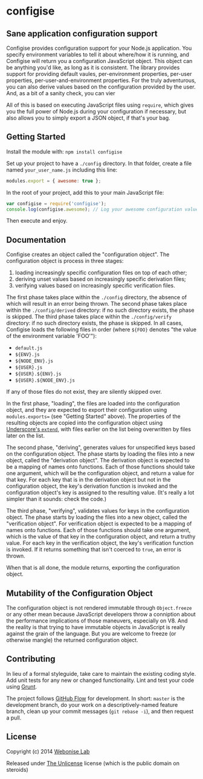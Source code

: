 # configise

## Sane application configuration support

Configise provides configuration support for your Node.js application. You specify environment variables to tell it about where/how it is running,
and Configise will return you a configuration JavaScript object. This object can be anything you'd like, as long as it is consistent. The library
provides support for providing default vaules, per-environment properties, per-user properties, per-user-and-environment properties. For the
truly adventurous, you can also derive values based on the configuration provided by the user. And, as a bit of a sanity check, you can vier

All of this is based on executing JavaScript files using `require`, which gives you the full power of Node.js during your configuration if
necessary, but also allows you to simply export a JSON object, if that's your bag.

## Getting Started
Install the module with: `npm install configise`

Set up your project to have a `./config` directory. In that folder, create a file named `your_user_name.js` including this line:

```javascript
modules.export = { awesome: true };
```

In the root of your project, add this to your main JavaScript file:
```javascript
var configise = require('configise');
console.log(configise.awesome); // Log your awesome configuration value
```

Then execute and enjoy.

## Documentation

Configise creates an object called the "configuration object". The configuration object is process in three stages:
1) loading increasingly specific configuration files on top of each other;
2) deriving unset values based on increasingly specific derivation files;
3) verifying values based on increasingly specific verification files.

The first phase takes place within the `./config` directory, the absence of which will result in an error being thrown.
The second phase takes place within the `./config/derived` directory: if no such directory exists, the phase is skipped.
The third phase takes place within the `./config/verify` directory: if no such directory exists, the phase is skipped.
In all cases, Configise loads the following files in order (where `${FOO}` denotes "the value of the environment variable 'FOO'"):

* `default.js`
* `${ENV}.js`
* `${NODE_ENV}.js`
* `${USER}.js`
* `${USER}.${ENV}.js`
* `${USER}.${NODE_ENV}.js`

If any of those files do not exist, they are silently skipped over.

In the first phase, "loading", the files are loaded into the configuration object,
and they are expected to export their configuration using `modules.exports=` (see "Getting Started" above).
The properties of the resulting objects are copied into the configuration object using [Underscore's `extend`](http://underscorejs.org/#extend), with files
earlier on the list being overwritten by files later on the list.

The second phase, "deriving", generates values for unspecified keys based on the configuration object.
The phase starts by loading the files into a new object, called the "derivation object". The derivation object is expected to be a mapping of names onto functions.
Each of those functions should take one argument, which will be the configuration object, and return a value for that key. For each key that is in the derivation
object but not in the configuration object, the key's derivation function is invoked and the configuration object's key is assigned to the resulting value.
(It's really a lot simpler than it sounds: check the code.)

The third phase, "verifying", validates values for keys in the configuration object.
The phase starts by loading the files into a new object, called the "verification object". For verification object is expected to be a mapping of names onto functions.
Each of those functions should take one argument, which is the value of that key in the configuration object, and return a truthy value. For each key in the
verification object, the key's verification function is invoked. If it returns something that isn't coerced to `true`, an error is thrown.

When that is all done, the module returns, exporting the configuration object.

## Mutability of the Configuration Object

The configuration object is not rendered immutable through `Object.freeze` or any other mean because JavaScript developers throw a conniption about the performance
implications of those maneuvers, especially on V8. And the reality is that trying to have immutable objects in JavaScript is really against the grain of the language.
But you are welcome to freeze (or otherwise mangle) the returned configuration object.

## Contributing
In lieu of a formal styleguide, take care to maintain the existing coding style. Add unit tests for any new or changed functionality. Lint and test your code using [Grunt](http://gruntjs.com/).

The project follows [GitHub Flow](http://scottchacon.com/2011/08/31/github-flow.html) for development. In short: `master` is the development branch, do your work on a
descriptively-named feature branch, clean up your commit messages (`git rebase -i`), and then request a pull.

## License

Copyright (c) 2014 [Webonise Lab](http://webonise.com/about/)

Released under [The Unlicense](http://unlicense.org/) license (which is the public domain on steroids)
